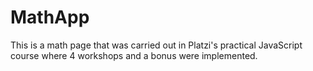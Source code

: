 # MathApp
This is a math page that was carried out in Platzi's practical JavaScript course where 4 workshops and a bonus were implemented.
